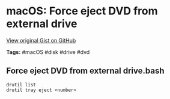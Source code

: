 # macOS: Force eject DVD from external drive 

[View original Gist on GitHub](https://gist.github.com/Integralist/2a466d1d6298453796e84bb155debf53)

**Tags:** #macOS #disk #drive #dvd

## Force eject DVD from external drive.bash

```shell
drutil list
drutil tray eject <number>
```

